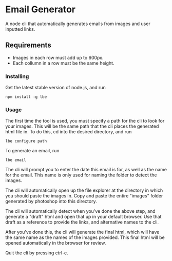 # Email Generator

A node cli that automatically generates emails from images and user inputted links.

## Requirements

* Images in each row must add up to 600px. 
* Each collumn in a row must be the same height.

### Installing

Get the latest stable version of node.js, and run

```
npm install -g lbe
```

### Usage

The first time the tool is used, you must specify a path for the cli to look for your images. This will be the same path that the cli places the generated html file in. To do this, cd into the desired directory, and run
```
lbe configure path
```

To generate an email, run

```
lbe email
```

The cli will prompt you to enter the date this email is for, as well as the name for the email. This name is only used for naming the folder to detect the images.

The cli will automatically open up the file explorer at the directory in which you should paste the images in. Copy and paste the entire "images" folder generated by photoshop into this directory.

The cli will automatically detect when you've done the above step, and generate a "draft" html and open that up in your default browser. Use that draft as a reference to provide the links, and alternative names to the cli.

After you've done this, the cli will generate the final html, which will have the same name as the names of the images provided. This final html will be opened automatically in the browser for review.

Quit the cli by pressing ctrl-c.
